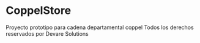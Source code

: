 # CoppelStore
Proyecto prototipo para cadena departamental coppel
Todos los derechos reservados por Devare Solutions
